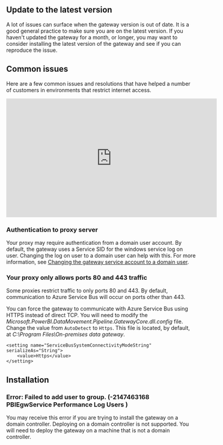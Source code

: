 ## Update to the latest version
A lot of issues can surface when the gateway version is out of date.  It is a good general practice to make sure you are on the latest version.  If you haven't updated the gateway for a month, or longer, you may want to consider installing the latest version of the gateway and see if you can reproduce the issue.

## Common issues
Here are a few common issues and resolutions that have helped a number of customers in environments that restrict internet access.

<iframe width="560" height="315" src="https://www.youtube.com/embed/-t7RO6mHATI?showinfo=0" frameborder="0" allowfullscreen></iframe>

### Authentication to proxy server
Your proxy may require authentication from a domain user account. By default, the gateway uses a Service SID for the windows service log on user. Changing the log on user to a domain user can help with this. For more information, see [Changing the gateway service account to a domain user](../articles/powerbi-gateway-proxy.md#changing-the-gateway-service-account-to-a-domain-user).

### Your proxy only allows ports 80 and 443 traffic
Some proxies restrict traffic to only ports 80 and 443. By default, communication to Azure Service Bus will occur on ports other than 443.

You can force the gateway to communicate with Azure Service Bus using HTTPS instead of direct TCP. You will need to modify the *Microsoft.PowerBI.DataMovement.Pipeline.GatewayCore.dll.config* file. Change the value from `AutoDetect` to `Https`. This file is located, by default, at *C:\Program Files\On-premises data gateway*.

```
<setting name="ServiceBusSystemConnectivityModeString" serializeAs="String">
    <value>Https</value>
</setting>
```

## Installation
### Error: Failed to add user to group.  (-2147463168   PBIEgwService   Performance Log Users   )
You may receive this error if you are trying to install the gateway on a domain controller. Deploying on a domain controller is not supported. You will need to deploy the gateway on a machine that is not a domain controller.

